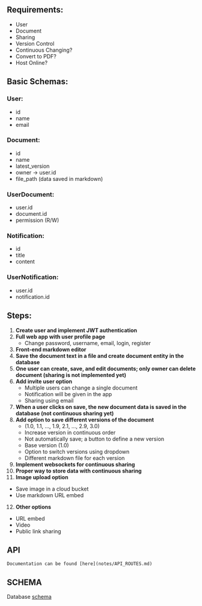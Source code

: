 ## Requirements:
- User
- Document
- Sharing
- Version Control
- Continuous Changing?
- Convert to PDF?
- Host Online?

## Basic Schemas:

### User:
- id
- name
- email

### Document:
- id
- name
- latest_version
- owner -> user.id
- file_path (data saved in markdown)

### UserDocument:
- user.id
- document.id
- permission (R/W)

### Notification:
- id
- title
- content

### UserNotification:
- user.id
- notification.id

## Steps:

1. **Create user and implement JWT authentication**
2. **Full web app with user profile page**
   - Change password, username, email, login, register
3. **Front-end markdown editor**
4. **Save the document text in a file and create document entity in the database**
5. **One user can create, save, and edit documents; only owner can delete document (sharing is not implemented yet)**
6. **Add invite user option**
   - Multiple users can change a single document
   - Notification will be given in the app
   - Sharing using email
7. **When a user clicks on save, the new document data is saved in the database (not continuous sharing yet)**
8. **Add option to save different versions of the document**
   - (1.0, 1.1, ..., 1.9, 2.1, ..., 2.9, 3.0)
   - Increase version in continuous order
   - Not automatically save; a button to define a new version
   - Base version (1.0)
   - Option to switch versions using dropdown
   - Different markdown file for each version
9. **Implement websockets for continuous sharing**
10. **Proper way to store data with continuous sharing**
11. **Image upload option**
   - Save image in a cloud bucket
   - Use markdown URL embed
12. **Other options**
   - URL embed
   - Video
   - Public link sharing


## API
    Documentation can be found [here](notes/API_ROUTES.md)


## SCHEMA
   Database [schema](notes/SCHEMA.md)
